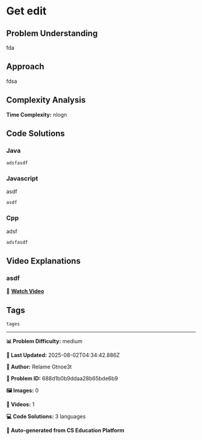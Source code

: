 # Get edit

## Problem Understanding

fda

## Approach

fdsa

## Complexity Analysis

**Time Complexity:** nlogn

## Code Solutions

### Java

```java
adsfasdf
```

### Javascript

asdf

```javascript
asdf
```

### Cpp

adsf

```cpp
adsfasdf
```

## Video Explanations

### asdf

🎥 **[Watch Video](asdf)**

## Tags

`tages`

---

**📊 Problem Difficulty:** medium

**📝 Last Updated:** 2025-08-02T04:34:42.886Z

**👤 Author:** Relame Gtnoe3t

**🔢 Problem ID:** 688d1b0b9ddaa28b65bde6b9

**🖼️ Images:** 0

**🎥 Videos:** 1

**💻 Code Solutions:** 3 languages

**🔄 Auto-generated from CS Education Platform**
